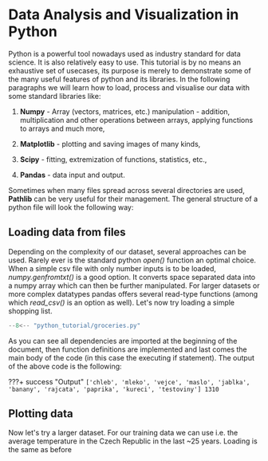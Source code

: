 # Data Analysis and Visualization in Python
Python is a powerful tool nowadays used as industry standard for data science. It is also relatively easy to use. This tutorial is by no means an exhaustive set of usecases, its purpose is merely to demonstrate some of the many useful features of python and its libraries. In the following paragraphs we will learn how to load, process and visualise our data with some standard libraries like:

1. **Numpy** - Array (vectors, matrices, etc.) manipulation - addition, multiplication and other operations between arrays, applying functions to arrays and much more,

2. **Matplotlib** - plotting and saving images of many kinds,

3. **Scipy** - fitting, extremization of functions, statistics, etc.,

4. **Pandas** - data input and output.

Sometimes when many files spread across several directories are used, **Pathlib** can be very useful for their management. The general structure of a python file will look the following way:


## Loading data from files 
Depending on the complexity of our dataset, several approaches can be used. Rarely ever is the standard python *open()* function an optimal choice. When a simple csv file with only number inputs is to be loaded, *numpy.genfromtxt()* is a good option. It converts space separated data into a numpy array which can then be further manipulated. For larger datasets or more complex datatypes pandas offers several read-type functions (among which *read_csv()* is an option as well). Let's now try loading a simple shopping list.

```python
--8<-- "python_tutorial/groceries.py"
```
As you can see all dependencies are imported at the beginning of the document, then function definitions are implemented and last comes the main body of the code (in this case the executing if statement). The output of the above code is the following:

???+ success "Output"
    ```
    ['chleb', 'mleko', 'vejce', 'maslo', 'jablka', 'banany', 'rajcata', 'paprika', 'kureci', 'testoviny'] 1310
    ```

## Plotting data
Now let's try a larger dataset. For our training data we can use i.e. the average temperature in the Czech Republic in the last ~25 years. Loading is the same as before 